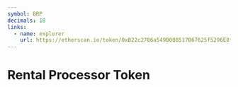 ```yaml
---
symbol: BRP
decimals: 18
links:
  - name: explorer
    url: https://etherscan.io/token/0xB22c2786a549B008517B67625f5296E8fAf9589e
---
```


# Rental Processor Token
